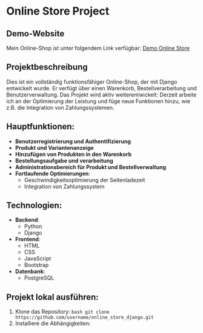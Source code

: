 # Online Store Project
## Demo-Website
Mein Online-Shop ist unter folgendem Link verfügbar: [Demo Online Store](https://healthyshopua.com) 
## Projektbeschreibung
Dies ist ein vollständig funktionsfähiger Online-Shop, der mit Django entwickelt wurde. Er verfügt über einen Warenkorb, Bestellverarbeitung und Benutzerverwaltung. Das Projekt wird aktiv weiterentwickelt: Derzeit arbeite ich an der Optimierung der Leistung und füge neue Funktionen hinzu, wie z.B. die Integration von Zahlungssystemen.
## Hauptfunktionen: 
- **Benutzerregistrierung und Authentifizierung**
- **Produkt und Variantenanzeige**
- **Hinzufügen von Produkten in den Warenkorb**
- **Bestellungsaufgabe und verarbeitung**
- **Administrationsbereich für Produkt und Bestellverwaltung**
- **Fortlaufende Optimierungen**:
  - Geschwindigkeitsoptimierung der Seitenladezeit
  - Integration von Zahlungssystem
## Technologien:
- **Backend**:
  - Python
  - Django
- **Frontend**:
  - HTML
  - CSS
  - JavaScript
  - Bootstrap
- **Datenbank**:
  - PostgreSQL 
## Projekt lokal ausführen: 
1. Klone das Repository:
  ```bash git clone https://github.com/username/online_store_django.git```
2. Installiere die Abhängigkeiten:
